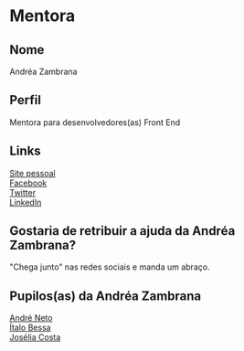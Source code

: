 # Mentora

## Nome

Andréa Zambrana  

## Perfil

Mentora para desenvolvedores(as) Front End  

## Links

[Site pessoal](http://andreazambrana.com.br)  
[Facebook](https://www.facebook.com/akfzambrana)  
[Twitter](https://twitter.com/akfzambrana)  
[LinkedIn](https://br.linkedin.com/in/akfzambrana)  

## Gostaria de retribuir a ajuda da Andréa Zambrana?

"Chega junto" nas redes sociais e manda um abraço.  

## Pupilos(as) da Andréa Zambrana  

[André Neto](/pupilos/perfis/AndreNeto.md)  
[Ítalo Bessa](/pupilos/perfis/italobessa.md)  
[Josélia Costa](/pupilos/perfis/JoseliaCosta.md)  
